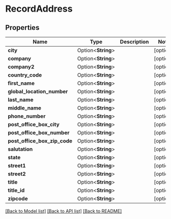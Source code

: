 # RecordAddress

## Properties

Name | Type | Description | Notes
------------ | ------------- | ------------- | -------------
**city** | Option<**String**> |  | [optional]
**company** | Option<**String**> |  | [optional]
**company2** | Option<**String**> |  | [optional]
**country_code** | Option<**String**> |  | [optional]
**first_name** | Option<**String**> |  | [optional]
**global_location_number** | Option<**String**> |  | [optional]
**last_name** | Option<**String**> |  | [optional]
**middle_name** | Option<**String**> |  | [optional]
**phone_number** | Option<**String**> |  | [optional]
**post_office_box_city** | Option<**String**> |  | [optional]
**post_office_box_number** | Option<**String**> |  | [optional]
**post_office_box_zip_code** | Option<**String**> |  | [optional]
**salutation** | Option<**String**> |  | [optional]
**state** | Option<**String**> |  | [optional]
**street1** | Option<**String**> |  | [optional]
**street2** | Option<**String**> |  | [optional]
**title** | Option<**String**> |  | [optional]
**title_id** | Option<**String**> |  | [optional]
**zipcode** | Option<**String**> |  | [optional]

[[Back to Model list]](../README.md#documentation-for-models) [[Back to API list]](../README.md#documentation-for-api-endpoints) [[Back to README]](../README.md)


